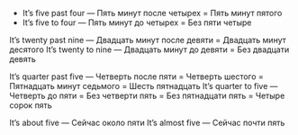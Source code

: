 - It’s five past four — Пять минут после четырех = Пять минут пятого  
- It’s five to four — Пять минут до четырех = Без пяти четыре

It’s twenty past nine — Двадцать минут после девяти = Двадцать минут десятого
It’s twenty to nine — Двадцать минут до девяти = Без двадцати девять

It’s quarter past five — Четверть после пяти = Четверть шестого = Пятнадцать минут седьмого = Шесть пятнадцать
It’s quarter to five — Четверть до пяти = Без четверти пять = Без пятнадцати пять = Четыре сорок пять

It’s about five — Сейчас около пяти
It’s almost five — Сейчас почти пять